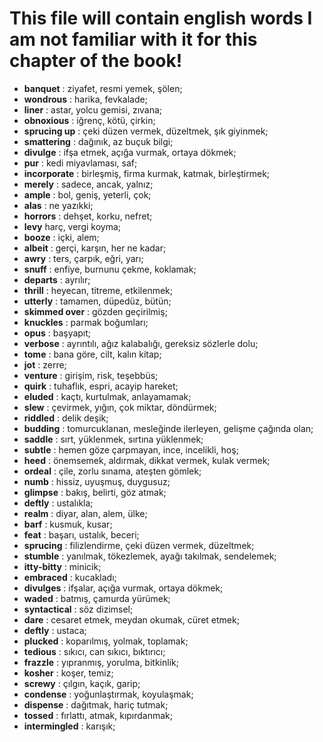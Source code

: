 # This file will contain english words I am not familiar with it for this chapter of the book!

- **banquet** : ziyafet, resmi yemek, şölen;
- **wondrous** : harika, fevkalade;
- **liner** : astar, yolcu gemisi, zıvana;
- **obnoxious** : iğrenç, kötü, çirkin;
- **sprucing up** : çeki düzen vermek, düzeltmek, şık giyinmek;
- **smattering** : dağınık, az buçuk bilgi;
- **divulge** : ifşa etmek, açığa vurmak, ortaya dökmek;
- **pur** : kedi miyavlaması, saf;
- **incorporate** : birleşmiş, firma kurmak, katmak, birleştirmek;
- **merely** : sadece, ancak, yalnız;
- **ample** : bol, geniş, yeterli, çok;
- **alas** : ne yazıkki;
- **horrors** : dehşet, korku, nefret;
- **levy** harç, vergi koyma;
- **booze** : içki, alem;
- **albeit** : gerçi, karşın, her ne kadar;
- **awry** : ters, çarpık, eğri, yarı;
- **snuff** : enfiye, burnunu çekme, koklamak;
- **departs** : ayrılır;
- **thrill** : heyecan, titreme, etkilenmek;
- **utterly** : tamamen, düpedüz, bütün;
- **skimmed over** : gözden geçirilmiş;
- **knuckles** : parmak boğumları;
- **opus** : başyapıt;
- **verbose** : ayrıntılı, ağız kalabalığı, gereksiz sözlerle dolu;
- **tome** : bana göre, cilt, kalın kitap;
- **jot** : zerre;
- **venture** : girişim, risk, teşebbüs;
- **quirk** : tuhaflık, espri, acayip hareket;
- **eluded** : kaçtı, kurtulmak, anlayamamak;
- **slew** : çevirmek, yığın, çok miktar, döndürmek;
- **riddled** : delik deşik;
- **budding** : tomurcuklanan, mesleğinde ilerleyen, gelişme çağında olan;
- **saddle** : sırt, yüklenmek, sırtına yüklenmek;
- **subtle** : hemen göze çarpmayan, ince, incelikli, hoş;
- **heed** : önemsemek, aldırmak, dikkat vermek, kulak vermek;
- **ordeal** : çile, zorlu sınama, ateşten gömlek;
- **numb** : hissiz, uyuşmuş, duygusuz;
- **glimpse** : bakış, belirti, göz atmak;
- **deftly** : ustalıkla;
- **realm** : diyar, alan, alem, ülke;
- **barf** : kusmuk, kusar;
- **feat** : başarı, ustalık, beceri;
- **sprucing** : filizlendirme, çeki düzen vermek, düzeltmek;
- **stumble** : yanılmak, tökezlemek, ayağı takılmak, sendelemek;
- **itty-bitty** : minicik;
- **embraced** : kucakladı;
- **divulges** : ifşalar, açığa vurmak, ortaya dökmek;
- **waded** : batmış, çamurda yürümek;
- **syntactical** : söz dizimsel;
- **dare** : cesaret etmek, meydan okumak, cüret etmek;
- **deftly** : ustaca;
- **plucked** : koparılmış, yolmak, toplamak;
- **tedious** : sıkıcı, can sıkıcı, bıktırıcı;
- **frazzle** : yıpranmış, yorulma, bitkinlik;
- **kosher** : koşer, temiz;
- **screwy** : çılgın, kaçık, garip;
- **condense** : yoğunlaştırmak, koyulaşmak;
- **dispense** : dağıtmak, hariç tutmak;
- **tossed** : fırlattı, atmak, kıpırdanmak;
- **intermingled** : karışık;